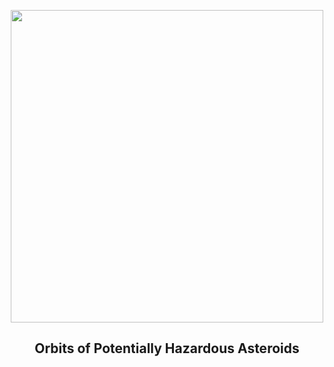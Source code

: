 
<p align="center"><img src="https://apod.nasa.gov/apod/image/2306/phas_jpl_960.jpg" width="500" height="500"></p>
<h2 align="center"> Orbits of Potentially Hazardous Asteroids </h2>
